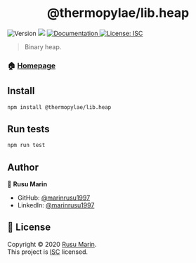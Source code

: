 <h1 align="center">@thermopylae/lib.heap</h1>
<p>
  <img alt="Version" src="https://img.shields.io/badge/version-0.0.1-blue.svg?cacheSeconds=2592000" />
  <img src="https://img.shields.io/badge/node-%3E%3D%2014-blue.svg" />
<a href="__DOCUMENTATION_URL_PLACEHOLDER__" target="_blank">
  <img alt="Documentation" src="https://img.shields.io/badge/documentation-yes-brightgreen.svg" />
</a>
<a href="__LICENSE_URL_PLACEHOLDER__" target="_blank">
  <img alt="License: ISC" src="https://img.shields.io/badge/License-ISC-yellow.svg" />
</a>
</p>

> Binary heap.

### 🏠 [Homepage](__HOMEPAGE_URL_PLACEHOLDER__)


## Install

```sh
npm install @thermopylae/lib.heap
```

## Run tests

```sh
npm run test
```

## Author

👤 **Rusu Marin**

* GitHub: [@marinrusu1997](https://github.com/marinrusu1997)
* LinkedIn: [@marinrusu1997](https://linkedin.com/in/marinrusu1997)

## 📝 License

Copyright © 2020 [Rusu Marin](https://github.com/marinrusu1997). <br/>
This project is [ISC](__LICENSE_URL_PLACEHOLDER__) licensed.
